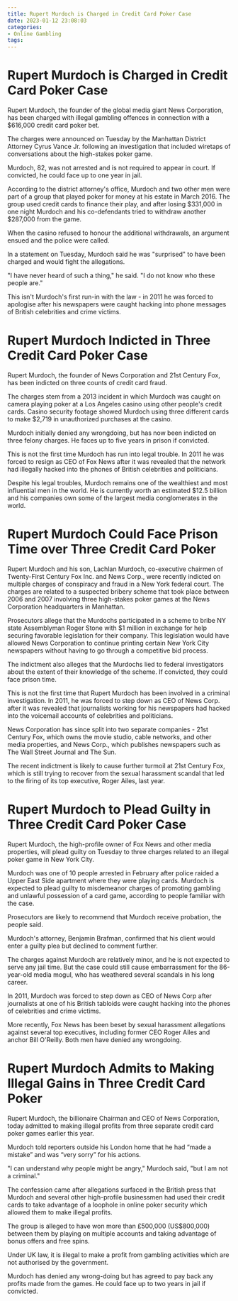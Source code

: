 ```yaml
---
title: Rupert Murdoch is Charged in Credit Card Poker Case
date: 2023-01-12 23:08:03
categories:
- Online Gambling
tags:
---
```



#  Rupert Murdoch is Charged in Credit Card Poker Case

Rupert Murdoch, the founder of the global media giant News Corporation, has been charged with illegal gambling offences in connection with a $616,000 credit card poker bet.

The charges were announced on Tuesday by the Manhattan District Attorney Cyrus Vance Jr. following an investigation that included wiretaps of conversations about the high-stakes poker game.

Murdoch, 82, was not arrested and is not required to appear in court. If convicted, he could face up to one year in jail.

According to the district attorney's office, Murdoch and two other men were part of a group that played poker for money at his estate in March 2016. The group used credit cards to finance their play, and after losing $331,000 in one night Murdoch and his co-defendants tried to withdraw another $287,000 from the game.

When the casino refused to honour the additional withdrawals, an argument ensued and the police were called.

In a statement on Tuesday, Murdoch said he was "surprised" to have been charged and would fight the allegations.

"I have never heard of such a thing," he said. "I do not know who these people are."

This isn't Murdoch's first run-in with the law - in 2011 he was forced to apologise after his newspapers were caught hacking into phone messages of British celebrities and crime victims.

#  Rupert Murdoch Indicted in Three Credit Card Poker Case

Rupert Murdoch, the founder of News Corporation and 21st Century Fox, has been indicted on three counts of credit card fraud.

The charges stem from a 2013 incident in which Murdoch was caught on camera playing poker at a Los Angeles casino using other people's credit cards. Casino security footage showed Murdoch using three different cards to make $2,719 in unauthorized purchases at the casino.

Murdoch initially denied any wrongdoing, but has now been indicted on three felony charges. He faces up to five years in prison if convicted.

This is not the first time Murdoch has run into legal trouble. In 2011 he was forced to resign as CEO of Fox News after it was revealed that the network had illegally hacked into the phones of British celebrities and politicians.

Despite his legal troubles, Murdoch remains one of the wealthiest and most influential men in the world. He is currently worth an estimated $12.5 billion and his companies own some of the largest media conglomerates in the world.

#  Rupert Murdoch Could Face Prison Time over Three Credit Card Poker

Rupert Murdoch and his son, Lachlan Murdoch, co-executive chairmen of Twenty-First Century Fox Inc. and News Corp., were recently indicted on multiple charges of conspiracy and fraud in a New York federal court. The charges are related to a suspected bribery scheme that took place between 2006 and 2007 involving three high-stakes poker games at the News Corporation headquarters in Manhattan.

Prosecutors allege that the Murdochs participated in a scheme to bribe NY state Assemblyman Roger Stone with $1 million in exchange for help securing favorable legislation for their company. This legislation would have allowed News Corporation to continue printing certain New York City newspapers without having to go through a competitive bid process.

The indictment also alleges that the Murdochs lied to federal investigators about the extent of their knowledge of the scheme. If convicted, they could face prison time.

This is not the first time that Rupert Murdoch has been involved in a criminal investigation. In 2011, he was forced to step down as CEO of News Corp. after it was revealed that journalists working for his newspapers had hacked into the voicemail accounts of celebrities and politicians.

News Corporation has since split into two separate companies - 21st Century Fox, which owns the movie studio, cable networks, and other media properties, and News Corp., which publishes newspapers such as The Wall Street Journal and The Sun.

The recent indictment is likely to cause further turmoil at 21st Century Fox, which is still trying to recover from the sexual harassment scandal that led to the firing of its top executive, Roger Ailes, last year.

#  Rupert Murdoch to Plead Guilty in Three Credit Card Poker Case

Rupert Murdoch, the high-profile owner of Fox News and other media properties, will plead guilty on Tuesday to three charges related to an illegal poker game in New York City.

Murdoch was one of 10 people arrested in February after police raided a Upper East Side apartment where they were playing cards. Murdoch is expected to plead guilty to misdemeanor charges of promoting gambling and unlawful possession of a card game, according to people familiar with the case.

Prosecutors are likely to recommend that Murdoch receive probation, the people said.

Murdoch's attorney, Benjamin Brafman, confirmed that his client would enter a guilty plea but declined to comment further.

The charges against Murdoch are relatively minor, and he is not expected to serve any jail time. But the case could still cause embarrassment for the 86-year-old media mogul, who has weathered several scandals in his long career.

In 2011, Murdoch was forced to step down as CEO of News Corp after journalists at one of his British tabloids were caught hacking into the phones of celebrities and crime victims.

More recently, Fox News has been beset by sexual harassment allegations against several top executives, including former CEO Roger Ailes and anchor Bill O'Reilly. Both men have denied any wrongdoing.

#  Rupert Murdoch Admits to Making Illegal Gains in Three Credit Card Poker

Rupert Murdoch, the billionaire Chairman and CEO of News Corporation, today admitted to making illegal profits from three separate credit card poker games earlier this year.

Murdoch told reporters outside his London home that he had “made a mistake” and was “very sorry” for his actions.

"I can understand why people might be angry," Murdoch said, "but I am not a criminal."

The confession came after allegations surfaced in the British press that Murdoch and several other high-profile businessmen had used their credit cards to take advantage of a loophole in online poker security which allowed them to make illegal profits.

The group is alleged to have won more than £500,000 (US$800,000) between them by playing on multiple accounts and taking advantage of bonus offers and free spins.

Under UK law, it is illegal to make a profit from gambling activities which are not authorised by the government.

Murdoch has denied any wrong-doing but has agreed to pay back any profits made from the games. He could face up to two years in jail if convicted.